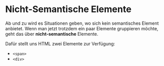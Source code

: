 # Nicht-Semantische Elemente

Ab und zu wird es Situationen geben, wo sich kein semantisches Element anbietet. Wenn man jetzt trotzdem ein paar Elemente gruppieren möchte, geht das
über **nicht-semantische** Elemente.

Dafür stellt uns HTML zwei Elemente zur Verfügung:

- `<span>`
- `<div>`
